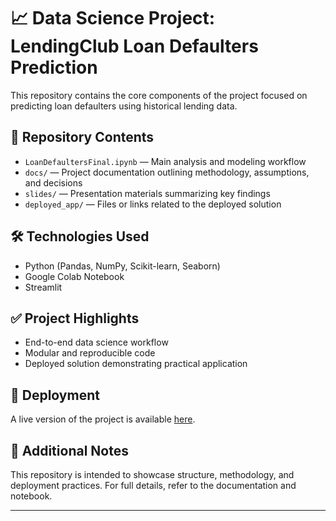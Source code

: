 # 📈 Data Science Project: LendingClub Loan Defaulters Prediction

This repository contains the core components of the project focused on predicting loan defaulters using historical lending data.

## 📂 Repository Contents

- `LoanDefaultersFinal.ipynb` — Main analysis and modeling workflow
- `docs/` — Project documentation outlining methodology, assumptions, and decisions
- `slides/` — Presentation materials summarizing key findings
- `deployed_app/` — Files or links related to the deployed solution

## 🛠️ Technologies Used

- Python (Pandas, NumPy, Scikit-learn, Seaborn)
- Google Colab Notebook
- Streamlit
  

## ✅ Project Highlights

- End-to-end data science workflow
- Modular and reproducible code
- Deployed solution demonstrating practical application

## 🔗 Deployment

A live version of the project is available [here](https://capstone-project-2025.streamlit.app). 

## 📌 Additional Notes

This repository is intended to showcase structure, methodology, and deployment practices. For full details, refer to the documentation and notebook.

---

